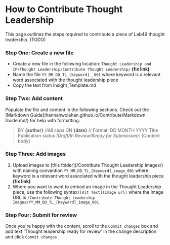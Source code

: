 # How to Contribute Thought Leadership
This page outlines the steps required to contribute a piece of Lab49 thought leadership.
 (TODO)


### Step One: Create a new file
* Create a new file in the following location: `Thought Leadership and IP/Thought Leadership/Contribute Thought Leadership/` __(fix link)__
* Name the file `YY_MM_DD_TL_[keyword]__001` where keyword is a relevant word associated with the thought leadership piece
* Copy the text from Insight_Template.md


### Step Two: Add content
Populate the file and content in the following sections. Check out the [Markdown Guide](hannahwolahan.github.io/Contribute/Markdown Guide.md/) for help with formatting.  
>BY __{author}__ //All caps
>ON __{date}__ // Format: DD MONTH YYYY
>Title
>Publication status _(Draft/In Review/Ready for Submission)_:
>{Content body}


### Step Three: Add images
1. Upload images to [this folder](/Contribute Thought Leadership Images/) with naming convention `YY_MM_DD_TL_[Keyword]_image_001` where keyword is a relevant word associated with the thought leadership piece __(fix link)__
1. Where you want to want to embed an image in the Thought Leadership piece, use the following syntax`![Alt Text](image url)` where the image URL is `/Contribute Thought Leadership Images/YY_MM_DD_TL_[Keyword]_image_001`


### Step Four: Submit for review
Once you're happy with the content, scroll to the `Commit changes` box and add text 'Thought leadership ready for review' in the change description and click `Commit changes`
